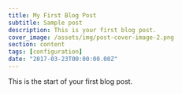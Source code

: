 ```yaml
---
title: My First Blog Post
subtitle: Sample post
description: This is your first blog post.
cover_image: /assets/img/post-cover-image-2.png
section: content
tags: [configuration]
date: "2017-03-23T00:00:00.00Z"
---
```


This is the start of your first blog post.
